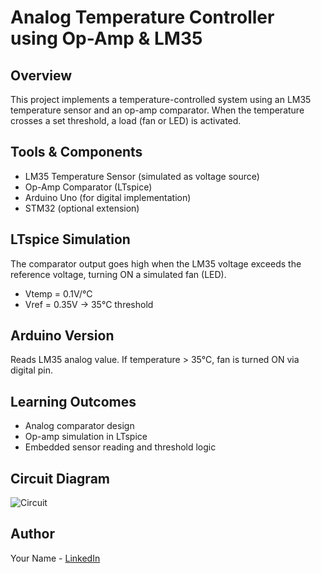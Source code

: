 # Analog Temperature Controller using Op-Amp & LM35

## Overview
This project implements a temperature-controlled system using an LM35 temperature sensor and an op-amp comparator. When the temperature crosses a set threshold, a load (fan or LED) is activated.

## Tools & Components
- LM35 Temperature Sensor (simulated as voltage source)
- Op-Amp Comparator (LTspice)
- Arduino Uno (for digital implementation)
- STM32 (optional extension)

## LTspice Simulation
The comparator output goes high when the LM35 voltage exceeds the reference voltage, turning ON a simulated fan (LED).
- Vtemp = 0.1V/°C
- Vref = 0.35V → 35°C threshold

## Arduino Version
Reads LM35 analog value. If temperature > 35°C, fan is turned ON via digital pin.

## Learning Outcomes
- Analog comparator design
- Op-amp simulation in LTspice
- Embedded sensor reading and threshold logic

## Circuit Diagram
![Circuit](images/waveform.png)

## Author
Your Name - [LinkedIn](https://linkedin.com/in/yourprofile)
